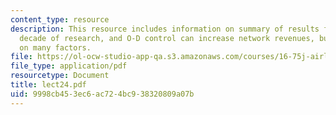 ```yaml
---
content_type: resource
description: This resource includes information on summary of results from over a
  decade of research, and O-D control can increase network revenues, but impact depends
  on many factors.
file: https://ol-ocw-studio-app-qa.s3.amazonaws.com/courses/16-75j-airline-management-spring-2006/9998cb453ec6ac724bc938320809a07b_lect24.pdf
file_type: application/pdf
resourcetype: Document
title: lect24.pdf
uid: 9998cb45-3ec6-ac72-4bc9-38320809a07b
---
```

